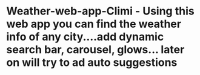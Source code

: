 # Weather-web-app-Climi - Using this web app you can find the weather info of any city....add dynamic search bar, carousel, glows... later on will try to ad auto suggestions
